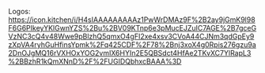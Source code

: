 Logos: https://icon.kitchen/i/H4sIAAAAAAAAAz1PwWrDMAz9F%2B2ay9jGmK9l98F6G6PIkeyYKlGwnYZS%2Bu%2BV09KTnp6e3pMucEJZuIC7AGE%2B7gceGVzNC3cQ4v48Wwe9pBlzhQ5qmxO4gFI2xe4xsv3CVoA44CJNm3qdGpEy9zXpVA4ryhGuHfinsYpmk%2Fq425CDF%2F78%2Bnj3xoX4g0Rpis276gzu9a2DnOJgMQ16rVXHOxYOG2vmIX6HYIn2E5QBSdct4HfAe2TKvXC7YlRapL3%2BBzhR1kQmXNnD%2F%2FUGIDQbhxcBAAA%3D
